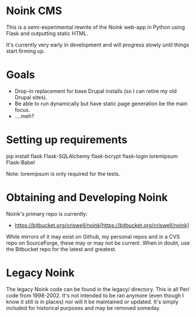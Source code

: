 Noink CMS
=========

This is a semi-experimental rewrite of the Noink web-app in Python using Flask
and outputting static HTML.

It's currently very early in development and will progress slowly until things
start firming up.

# Goals

* Drop-in replacement for base Drupal installs (so I can retire my old Drupal
  sites).
* Be able to run dynamically but have static page generation be the main
  focus.
* ....meh?

# Setting up requirements

   pip install flask Flask-SQLAlchemy flask-bcrypt flask-login loremipsum \
               Flask-Babel

Note: loremipsum is only required for the tests.

# Obtaining and Developing Noink

Noink's primary repo is currently:

* https://bitbucket.org/criswell/noink[https://bitbucket.org/criswell/noink]

While mirrors of it may exist on Github, my personal repos and in a CVS repo on
SourceForge, these may or may not be current. When in doubt, use the Bitbucket
repo for the latest and greatest.

# Legacy Noink

The legacy Noink code can be found in the legacy/ directory. This is all Perl
code from 1998-2002. It's not intended to be ran anymore (even though I know
it still is in places) nor will it be maintained or updated. It's simply
included for historical purposes and may be removed someday.

